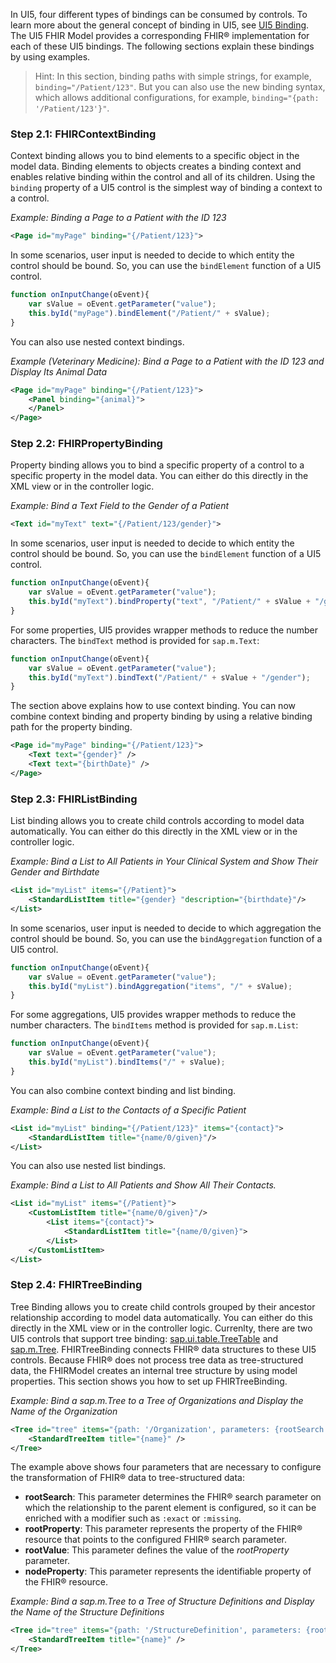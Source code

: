 In UI5, four different types of bindings can be consumed by controls. To learn more about the general concept of binding in UI5, see [UI5 Binding](https://openui5.hana.ondemand.com/#/topic/e5310932a71f42daa41f3a6143efca9c). The UI5 FHIR Model provides a corresponding FHIR® implementation for each of these UI5 bindings. The following sections explain these bindings by using examples. 
> Hint: In this section, binding paths with simple strings, for example, `binding="/Patient/123"`. But you can also use the new binding syntax, which allows additional configurations, for example, `binding="{path: '/Patient/123'}"`.

### Step 2.1: FHIRContextBinding
Context binding allows you to bind elements to a specific object in the model data. Binding elements to objects creates a binding context and enables relative binding within the control and all of its children. Using the `binding` property of a UI5 control is the simplest way of binding a context to a control.

*Example: Binding a Page to a Patient with the ID 123* 
```xml
<Page id="myPage" binding="{/Patient/123}">
```
In some scenarios, user input is needed to decide to which entity the control should be bound. So, you can use the `bindElement` function of a UI5 control.
```javascript
function onInputChange(oEvent){
	var sValue = oEvent.getParameter("value");
	this.byId("myPage").bindElement("/Patient/" + sValue);
}
```
You can also use nested context bindings.

*Example (Veterinary Medicine): Bind a Page to a Patient with the ID 123 and Display Its Animal Data*
```xml
<Page id="myPage" binding="{/Patient/123}">
	<Panel binding="{animal}">
	</Panel>
</Page>
```

### Step 2.2: FHIRPropertyBinding
Property binding allows you to bind a specific property of a control to a specific property in the model data. You can either do this directly in the XML view or in the controller logic.

*Example: Bind a Text Field to the Gender of a Patient*
```xml
<Text id="myText" text="{/Patient/123/gender}">
```
In some scenarios, user input is needed to decide to which entity the control should be bound. So, you can use the `bindElement` function of a UI5 control.
```javascript
function onInputChange(oEvent){
	var sValue = oEvent.getParameter("value");
	this.byId("myText").bindProperty("text", "/Patient/" + sValue + "/gender");
}
```
For some properties, UI5 provides wrapper methods to reduce the number characters. The `bindText` method is provided for `sap.m.Text`:
```javascript
function onInputChange(oEvent){
	var sValue = oEvent.getParameter("value");
	this.byId("myText").bindText("/Patient/" + sValue + "/gender");
}
```

The section above explains how to use context binding. You can now combine context binding and property binding by using a relative binding path for the property binding.
```xml
<Page id="myPage" binding="{/Patient/123}">
	<Text text="{gender}" />
	<Text text="{birthDate}" />
</Page>
```
### Step 2.3: FHIRListBinding
List binding allows you to create child controls according to model data automatically. You can either do this directly in the XML view or in the controller logic.

*Example: Bind a List to All Patients in Your Clinical System and Show Their Gender and Birthdate*
```xml
<List id="myList" items="{/Patient}">
	<StandardListItem title="{gender} "description="{birthdate}"/> 
</List>
```
In some scenarios, user input is needed to decide to which aggregation the control should be bound. So, you can use the `bindAggregation` function of a UI5 control.
```javascript
function onInputChange(oEvent){
	var sValue = oEvent.getParameter("value");
	this.byId("myList").bindAggregation("items", "/" + sValue);
}
```
For some aggregations, UI5 provides wrapper methods to reduce the number characters. The `bindItems` method is provided for `sap.m.List`:
```javascript
function onInputChange(oEvent){
	var sValue = oEvent.getParameter("value");
	this.byId("myList").bindItems("/" + sValue);
}
```
You can also combine context binding and list binding. 

*Example: Bind a List to the Contacts of a Specific Patient*
```xml
<List id="myList" binding="{/Patient/123}" items="{contact}">
	<StandardListItem title="{name/0/given}"/>
</List>
```

You can also use nested list bindings.

*Example: Bind a List to All Patients and Show All Their Contacts.*
```xml
<List id="myList" items="{/Patient}">
	<CustomListItem title="{name/0/given}"/>
		<List items="{contact}">
			<StandardListItem title="{name/0/given}">
		</List>
	</CustomListItem>
</List>
```

### Step 2.4: FHIRTreeBinding
Tree Binding allows you to create child controls grouped by their ancestor relationship according to model data automatically. You can either do this directly in the XML view or in the controller logic. Currenlty, there are two UI5 controls that support tree binding: [sap.ui.table.TreeTable](https://openui5.hana.ondemand.com/#/api/sap.ui.table.TreeTable) and [sap.m.Tree](https://openui5.hana.ondemand.com/#/api/sap.m.Tree). FHIRTreeBinding connects FHIR® data structures to these UI5 controls. Because FHIR® does not process tree data as tree-structured data, the FHIRModel creates an internal tree structure by using model properties. This section shows you how to set up FHIRTreeBinding.

*Example: Bind a sap.m.Tree to a Tree of Organizations and Display the Name of the Organization* 
```xml
<Tree id="tree" items="{path: '/Organization', parameters: {rootSearch: 'partOf', rootProperty: 'id', rootValue: '1001', nodeProperty: 'id'}}">
	<StandardTreeItem title="{name}" />
</Tree>
```
The example above shows four parameters that are necessary to configure the transformation of FHIR® data to tree-structured data:
* **rootSearch**: This parameter determines the FHIR® search parameter on which the relationship to the parent element is configured, so it can be enriched with a modifier such as `:exact` or `:missing`.  
* **rootProperty**: This parameter represents the property of the FHIR® resource that points to the configured FHIR® search parameter.
* **rootValue**: This parameter defines the value of the *rootProperty* parameter.
* **nodeProperty**: This parameter represents the identifiable property of the FHIR® resource.

*Example: Bind a sap.m.Tree to a Tree of Structure Definitions and Display the Name of the Structure Definitions*
```xml
<Tree id="tree" items="{path: '/StructureDefinition', parameters: {rootSearch: 'base:exact', rootProperty: 'baseDefinition', rootValue: 'http://hl7.org/fhir/StructureDefinition/DomainResource', nodeProperty: 'url'}}">
	<StandardTreeItem title="{name}" />
</Tree>
```
